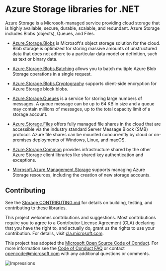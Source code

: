 # Azure Storage libraries for .NET

Azure Storage is a Microsoft-managed service providing cloud storage that is highly available, secure, durable, scalable, and redundant.  Azure Storage includes Blobs (objects), Queues, and Files.

- [Azure.Storage.Blobs][blobs] is Microsoft's object storage solution for the cloud. Blob storage is optimized for storing massive amounts of unstructured data that does not adhere to a particular data model or definition, such as text or binary data.

- [Azure.Storage.Blobs.Batching][blobs_batching] allows you to batch multiple Azure Blob Storage operations in a single request.

- [Azure.Storage.Blobs.Cryptography][blobs_cryptography] supports client-side encryption for Azure Storage block blobs.

- [Azure.Storage.Queues][queues] is a service for storing large numbers of messages.  A queue message can be up to 64 KB in size and a queue may contain millions of messages, up to the total capacity limit of a storage account.

- [Azure.Storage.Files][files] offers fully managed file shares in the cloud that are accessible via the industry standard Server Message Block (SMB) protocol.  Azure file shares can be mounted concurrently by cloud or on-premises deployments of Windows, Linux, and macOS.

- [Azure.Storage.Common][common] provides infrastructure shared by the other Azure Storage client libraries like shared key authentication and exceptions.

- [Microsoft.Azure.Management.Storage][management] supports managing Azure Storage resources, including the creation of new storage accounts.

## Contributing

See the [Storage CONTRIBUTING.md][storage_contrib] for details on building,
testing, and contributing to these libraries.

This project welcomes contributions and suggestions.  Most contributions require
you to agree to a Contributor License Agreement (CLA) declaring that you have
the right to, and actually do, grant us the rights to use your contribution. For
details, visit [cla.microsoft.com][cla].

This project has adopted the [Microsoft Open Source Code of Conduct][coc].
For more information see the [Code of Conduct FAQ][coc_faq]
or contact [opencode@microsoft.com][coc_contact] with any
additional questions or comments.

![Impressions](https://azure-sdk-impressions.azurewebsites.net/api/impressions/azure-sdk-for-net%2Fsdk%2Fstorage%2FREADME.png)

<!-- LINKS -->
[blobs]: ./Azure.Storage.Blobs/README.md
[blobs_batching]: ./Azure.Storage.Blobs.Batching/README.md
[blobs_cryptography]: ./Azure.Storage.Blobs.Cryptography/README.md
[queues]: ./Azure.Storage.Queues/README.md
[files]: ./Azure.Storage.Files/README.md
[common]: ./Azure.Storage.Common/README.md
[management]: ./Microsoft.Azure.Management.Storage/
[storage_contrib]: ./CONTRIBUTING.md
[cla]: https://cla.microsoft.com
[coc]: https://opensource.microsoft.com/codeofconduct/
[coc_faq]: https://opensource.microsoft.com/codeofconduct/faq/
[coc_contact]: mailto:opencode@microsoft.com
